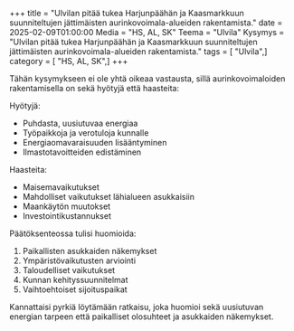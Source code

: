 +++
title = "Ulvilan pitää tukea Harjunpäähän ja Kaasmarkkuun suunniteltujen jättimäisten aurinkovoimala-alueiden rakentamista."
date = 2025-02-09T01:00:00
Media = "HS, AL, SK"
Teema = "Ulvila"
Kysymys = "Ulvilan pitää tukea Harjunpäähän ja Kaasmarkkuun suunniteltujen jättimäisten aurinkovoimala-alueiden rakentamista."
tags = [ "Ulvila",]
category = [ "HS, AL, SK",]
+++

Tähän kysymykseen ei ole yhtä oikeaa vastausta, sillä aurinkovoimaloiden rakentamisella on sekä hyötyjä että haasteita:

Hyötyjä:
- Puhdasta, uusiutuvaa energiaa
- Työpaikkoja ja verotuloja kunnalle
- Energiaomavaraisuuden lisääntyminen
- Ilmastotavoitteiden edistäminen

Haasteita:
- Maisemavaikutukset
- Mahdolliset vaikutukset lähialueen asukkaisiin
- Maankäytön muutokset
- Investointikustannukset

Päätöksenteossa tulisi huomioida:
1. Paikallisten asukkaiden näkemykset
2. Ympäristövaikutusten arviointi
3. Taloudelliset vaikutukset
4. Kunnan kehityssuunnitelmat
5. Vaihtoehtoiset sijoituspaikat

Kannattaisi pyrkiä löytämään ratkaisu, joka huomioi sekä uusiutuvan energian tarpeen että paikalliset olosuhteet ja asukkaiden näkemykset.